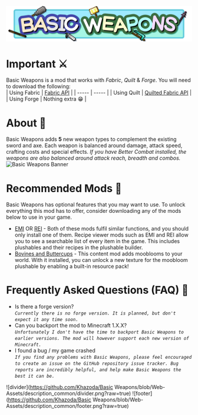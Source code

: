 ![Basic Weapons Banner](https://github.com/Khazoda/basic-weapons/blob/Web-Assets/description_common/banner.png?raw=true)

# Important ⚔️

Basic Weapons is a mod that works with *Fabric*, _Quilt_ & _Forge_. You will need to download the following:  
| Using Fabric | [Fabric API](https://legacy.curseforge.com/minecraft/mc-mods/fabric-api) |
| ----- | ----- |
| Using Quilt | [Quilted Fabric API](https://legacy.curseforge.com/minecraft/mc-mods/qsl) |
| Using Forge | Nothing extra 😁 |

# About 🤺

Basic Weapons adds **5** new weapon types to complement the existing sword and axe. Each weapon is balanced around damage, attack speed, crafting costs and special effects. _If you have Better Combat installed, the weapons are also balanced around attack reach, breadth and combos._
![Basic Weapons Banner](https://github.com/Khazoda/basic-weapons/blob/Web-Assets/description_common/creative_tab.png?raw=true)

# Recommended Mods 🌻

Basic Weapons has optional features that you may want to use. To unlock everything this mod has to offer, consider downloading any of the mods below to use in your game.

- [EMI](https://www.curseforge.com/minecraft/mc-mods/emi) OR [REI](https://www.curseforge.com/minecraft/mc-mods/roughly-enough-items) - Both of these mods fulfil similar functions, and you should only install one of them. Recipe viewer mods such as EMI and REI allow you to see a searchable list of every item in the game. This includes plushables and their recipes in the plushable builder.
- [Bovines and Buttercups](https://www.curseforge.com/minecraft/mc-mods/bovines-and-buttercups) - This content mod adds mooblooms to your world. With it installed, you can unlock a new texture for the moobloom plushable by enabling a built-in resource pack!

# Frequently Asked Questions (FAQ) 🧡

- Is there a forge version?  
  _`Currently there is no forge version. It is planned, but don't expect it any time soon.`_
- Can you backport the mod to Minecraft 1.X.X?  
  _`Unfortunately I don't have the time to backport Basic Weapons to earlier versions. The mod will however support each new version of Minecraft.`_
- I found a bug / my game crashed  
  _`If you find any problems with Basic Weapons, please feel encouraged to create an issue on the GitHub repository issue tracker. Bug reports are incredibly helpful, and help make Basic Weapons the best it can be.`_

![divider](https://github.com/Khazoda/Basic Weapons/blob/Web-Assets/description_common/divider.png?raw=true)
![footer](https://github.com/Khazoda/Basic Weapons/blob/Web-Assets/description_common/footer.png?raw=true)
